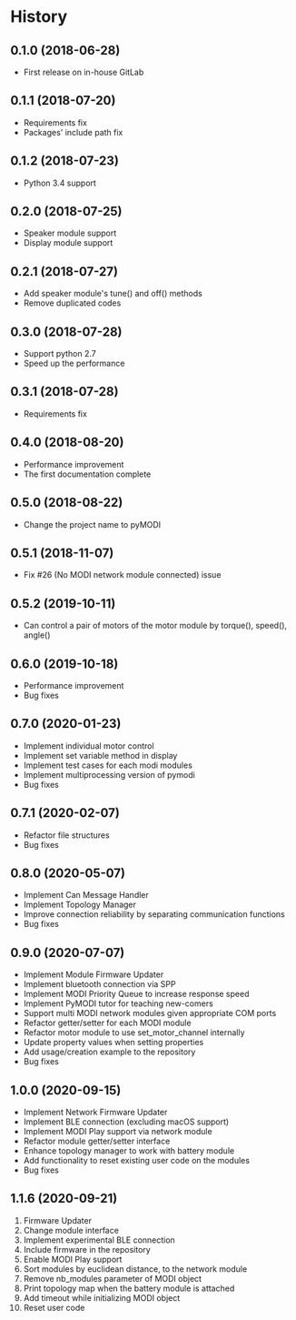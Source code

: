 History
=======

0.1.0 (2018-06-28)
------------------
-   First release on in-house GitLab

0.1.1 (2018-07-20)
------------------
-   Requirements fix
-   Packages\' include path fix

0.1.2 (2018-07-23)
------------------
-   Python 3.4 support

0.2.0 (2018-07-25)
------------------
-   Speaker module support
-   Display module support

0.2.1 (2018-07-27)
------------------
-   Add speaker module\'s tune() and off() methods
-   Remove duplicated codes

0.3.0 (2018-07-28)
------------------
-   Support python 2.7
-   Speed up the performance

0.3.1 (2018-07-28)
------------------
-   Requirements fix

0.4.0 (2018-08-20)
------------------
-   Performance improvement
-   The first documentation complete

0.5.0 (2018-08-22)
------------------
-   Change the project name to pyMODI

0.5.1 (2018-11-07)
------------------
-   Fix \#26 (No MODI network module connected) issue

0.5.2 (2019-10-11)
------------------
-   Can control a pair of motors of the motor module by torque(),
    speed(), angle()

0.6.0 (2019-10-18)
------------------
-   Performance improvement
-   Bug fixes

0.7.0 (2020-01-23)
------------------
-   Implement individual motor control
-   Implement set variable method in display
-   Implement test cases for each modi modules
-   Implement multiprocessing version of pymodi
-   Bug fixes

0.7.1 (2020-02-07)
------------------
-   Refactor file structures
-   Bug fixes

0.8.0 (2020-05-07)
------------------
-   Implement Can Message Handler
-   Implement Topology Manager
-   Improve connection reliability by separating communication functions
-   Bug fixes

0.9.0 (2020-07-07)
------------------
-   Implement Module Firmware Updater
-   Implement bluetooth connection via SPP
-   Implement MODI Priority Queue to increase response speed
-   Implement PyMODI tutor for teaching new-comers
-   Support multi MODI network modules given appropriate COM ports
-   Refactor getter/setter for each MODI module
-   Refactor motor module to use set_motor_channel internally
-   Update property values when setting properties
-   Add usage/creation example to the repository
-   Bug fixes

1.0.0 (2020-09-15)
------------------
-   Implement Network Firmware Updater
-   Implement BLE connection (excluding macOS support)
-   Implement MODI Play support via network module
-   Refactor module getter/setter interface
-   Enhance topology manager to work with battery module
-   Add functionality to reset existing user code on the modules
-   Bug fixes

1.1.6 (2020-09-21)
--
1) Firmware Updater
2) Change module interface
3) Implement experimental BLE connection
4) Include firmware in the repository
5) Enable MODI Play support
6) Sort modules by euclidean distance, to the network module
7) Remove nb_modules parameter of MODI object
8) Print topology map when the battery module is attached
9) Add timeout while initializing MODI object
10) Reset user code
